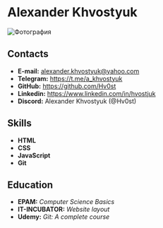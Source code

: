 # Alexander Khvostyuk
![Фотография](https://i.ibb.co/8x016ZC/DCC-40.jpg)

## Contacts
* **E-mail:** alexander.khvostyuk@yahoo.com
* **Telegram:** https://t.me/a_khvostyuk
* **GitHub:** https://github.com/Hv0st
* **Linkedin:** https://www.linkedin.com/in/hvostjuk
* **Discord:** Alexander Khvostyuk (@Hv0st)


## Skills
* **HTML**
* **CSS**
* **JavaScript**
* **Git**

## Education
* **EPAM:** *Computer Science Basics*
* **IT-INCUBATOR:** *Website layout*
* **Udemy:** *Git: A complete course*

